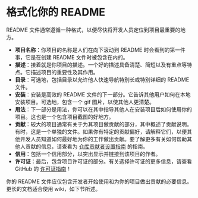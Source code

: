 # 格式化你的 README

README 文件通常遵循一种格式，以便尽快将开发人员定位到项目最重要的地方。

* **项目名称**：你项目的名称是人们在向下滚动到 README 时会看到的第一件事，它是在创建 README 文件时被包含在内的。
* **描述**：接着就是你项目的描述。一个好的描述具备清楚、简短以及有重点等特点。它描述项目的重要性及其作用。
* **目录**：可选地，包括目录以允许他人快速导航特别长或特别详细的 README 文件。
* **安装**：安装是高效的 README 文件的下一部分。它告诉其他用户如何在本地安装项目。可选地，包含一个 gif 图片，以使其他人更清楚。
* **用法**：下一部分是用法，你可以在其中指导其他人在安装项目后如何使用你的项目。这也是一个包含项目截图的好地方。
* **贡献**：较大的项目通常有关于为其项目做贡献的部分，其中概述了贡献说明。有时，这是一个单独的文件。如果你有特定的贡献偏好，请解释它们，以便其他开发人员知道如何最好地为你的工作做出贡献。要了解更多有关如何帮助其他人贡献的信息，请查看为 [仓库贡献者设置指南](https://help.github.com/articles/setting-guidelines-for-repository-contributors/) 的指南。
* **信用**：包括一个信用部分，以突出显示并链接到该项目的作者。
* **许可证**：最后，包含项目许可证的部分。有关选择许可证的更多信息，请查看 GitHub 的 [许可证指南](http://choosealicense.com/)！

你的 README 文件应仅包含开发者开始使用和为你的项目做出贡献的必要信息。更长的文档适合使用 wiki，如下节所述。

